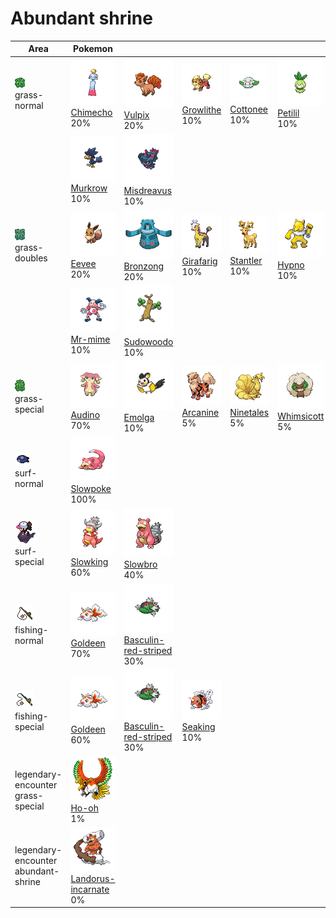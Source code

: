 # Abundant shrine

| Area                                                                             | Pokemon                                                                                          | &nbsp;                                                                                                | &nbsp;                                                                          | &nbsp;                                                                         | &nbsp;                                                                           | &nbsp;                                                                          |
| -------------------------------------------------------------------------------- | ------------------------------------------------------------------------------------------------ | ----------------------------------------------------------------------------------------------------- | ------------------------------------------------------------------------------- | ------------------------------------------------------------------------------ | -------------------------------------------------------------------------------- | ------------------------------------------------------------------------------- |
| ![grass-normal](../../img/items/grass-normal.png)<br/>grass-normal<br/>          | ![chimecho](../../img/pokemon/358.png) <br/>[Chimecho](/pokemon/358) <br/>20%                    | ![vulpix](../../img/pokemon/037.png) <br/>[Vulpix](/pokemon/037) <br/>20%                             | ![growlithe](../../img/pokemon/058.png) <br/>[Growlithe](/pokemon/058) <br/>10% | ![cottonee](../../img/pokemon/546.png) <br/>[Cottonee](/pokemon/546) <br/>10%  | ![petilil](../../img/pokemon/548.png) <br/>[Petilil](/pokemon/548) <br/>10%      | ![bronzor](../../img/pokemon/436.png) <br/>[Bronzor](/pokemon/436) <br/>10%     |
|                                                                                  | ![murkrow](../../img/pokemon/198.png) <br/>[Murkrow](/pokemon/198) <br/>10%                      | ![misdreavus](../../img/pokemon/200.png) <br/>[Misdreavus](/pokemon/200) <br/>10%                     |
| ![grass-doubles](../../img/items/grass-doubles.png)<br/>grass-doubles<br/>       | ![eevee](../../img/pokemon/133.png) <br/>[Eevee](/pokemon/133) <br/>20%                          | ![bronzong](../../img/pokemon/437.png) <br/>[Bronzong](/pokemon/437) <br/>20%                         | ![girafarig](../../img/pokemon/203.png) <br/>[Girafarig](/pokemon/203) <br/>10% | ![stantler](../../img/pokemon/234.png) <br/>[Stantler](/pokemon/234) <br/>10%  | ![hypno](../../img/pokemon/097.png) <br/>[Hypno](/pokemon/097) <br/>10%          | ![mightyena](../../img/pokemon/262.png) <br/>[Mightyena](/pokemon/262) <br/>10% |
|                                                                                  | ![mr-mime](../../img/pokemon/122.png) <br/>[Mr-mime](/pokemon/122) <br/>10%                      | ![sudowoodo](../../img/pokemon/185.png) <br/>[Sudowoodo](/pokemon/185) <br/>10%                       |
| ![grass-special](../../img/items/grass-special.png)<br/>grass-special<br/>       | ![audino](../../img/pokemon/531.png) <br/>[Audino](/pokemon/531) <br/>70%                        | ![emolga](../../img/pokemon/587.png) <br/>[Emolga](/pokemon/587) <br/>10%                             | ![arcanine](../../img/pokemon/059.png) <br/>[Arcanine](/pokemon/059) <br/>5%    | ![ninetales](../../img/pokemon/038.png) <br/>[Ninetales](/pokemon/038) <br/>5% | ![whimsicott](../../img/pokemon/547.png) <br/>[Whimsicott](/pokemon/547) <br/>5% | ![lilligant](../../img/pokemon/549.png) <br/>[Lilligant](/pokemon/549) <br/>5%  |
| ![surf-normal](../../img/items/surf-normal.png)<br/>surf-normal<br/>             | ![slowpoke](../../img/pokemon/079.png) <br/>[Slowpoke](/pokemon/079) <br/>100%                   |
| ![surf-special](../../img/items/surf-special.png)<br/>surf-special<br/>          | ![slowking](../../img/pokemon/199.png) <br/>[Slowking](/pokemon/199) <br/>60%                    | ![slowbro](../../img/pokemon/080.png) <br/>[Slowbro](/pokemon/080) <br/>40%                           |
| ![fishing-normal](../../img/items/fishing-normal.png)<br/>fishing-normal<br/>    | ![goldeen](../../img/pokemon/118.png) <br/>[Goldeen](/pokemon/118) <br/>70%                      | ![basculin-red-striped](../../img/pokemon/550.png) <br/>[Basculin-red-striped](/pokemon/550) <br/>30% |
| ![fishing-special](../../img/items/fishing-special.png)<br/>fishing-special<br/> | ![goldeen](../../img/pokemon/118.png) <br/>[Goldeen](/pokemon/118) <br/>60%                      | ![basculin-red-striped](../../img/pokemon/550.png) <br/>[Basculin-red-striped](/pokemon/550) <br/>30% | ![seaking](../../img/pokemon/119.png) <br/>[Seaking](/pokemon/119) <br/>10%     |
| legendary-encounter grass-special<br/>                                           | ![ho-oh](../../img/pokemon/250.png) <br/>[Ho-oh](/pokemon/250) <br/>1%                           |
| legendary-encounter abundant-shrine<br/>                                         | ![landorus-incarnate](../../img/pokemon/645.png) <br/>[Landorus-incarnate](/pokemon/645) <br/>0% |